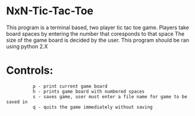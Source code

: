 # NxN-Tic-Tac-Toe
  This program is a terminal based, two player tic tac toe game.
  Players take board spaces by entering the number that coresponds to that space
  The size of the game board is decided by the user.
  This program should be ran using python 2.X

# Controls:
              p - print current game board
              h - prints game board with numbered spaces
              s - saves game, user must enter a file name for game to be saved in
              q - quits the game immediately without saving
